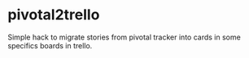 pivotal2trello
==============

Simple hack to migrate stories from pivotal tracker into cards in some specifics boards in trello.

